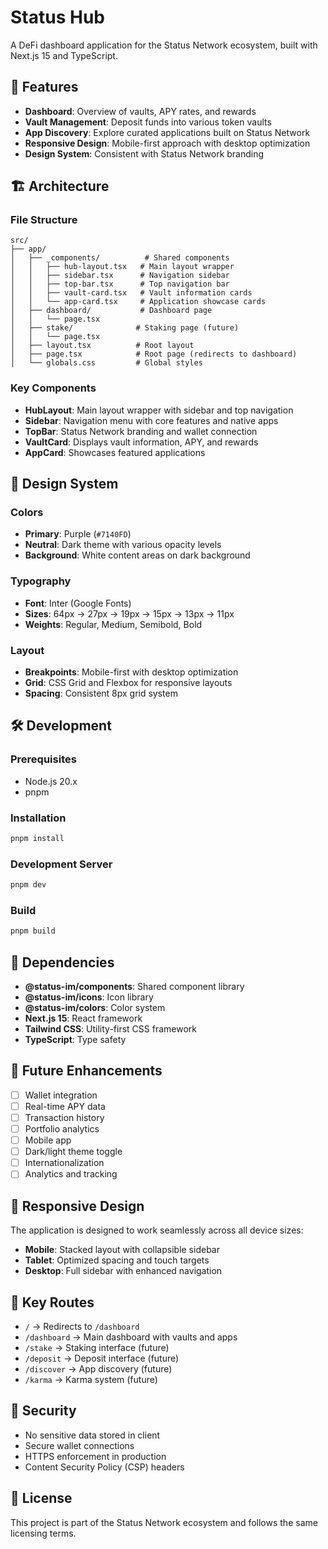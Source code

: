 # Status Hub

A DeFi dashboard application for the Status Network ecosystem, built with Next.js 15 and TypeScript.

## 🚀 Features

- **Dashboard**: Overview of vaults, APY rates, and rewards
- **Vault Management**: Deposit funds into various token vaults
- **App Discovery**: Explore curated applications built on Status Network
- **Responsive Design**: Mobile-first approach with desktop optimization
- **Design System**: Consistent with Status Network branding

## 🏗️ Architecture

### File Structure

```
src/
├── app/
│   ├── _components/          # Shared components
│   │   ├── hub-layout.tsx   # Main layout wrapper
│   │   ├── sidebar.tsx      # Navigation sidebar
│   │   ├── top-bar.tsx      # Top navigation bar
│   │   ├── vault-card.tsx   # Vault information cards
│   │   └── app-card.tsx     # Application showcase cards
│   ├── dashboard/           # Dashboard page
│   │   └── page.tsx
│   ├── stake/              # Staking page (future)
│   │   └── page.tsx
│   ├── layout.tsx          # Root layout
│   ├── page.tsx            # Root page (redirects to dashboard)
│   └── globals.css         # Global styles
```

### Key Components

- **HubLayout**: Main layout wrapper with sidebar and top navigation
- **Sidebar**: Navigation menu with core features and native apps
- **TopBar**: Status Network branding and wallet connection
- **VaultCard**: Displays vault information, APY, and rewards
- **AppCard**: Showcases featured applications

## 🎨 Design System

### Colors

- **Primary**: Purple (`#7140FD`)
- **Neutral**: Dark theme with various opacity levels
- **Background**: White content areas on dark background

### Typography

- **Font**: Inter (Google Fonts)
- **Sizes**: 64px → 27px → 19px → 15px → 13px → 11px
- **Weights**: Regular, Medium, Semibold, Bold

### Layout

- **Breakpoints**: Mobile-first with desktop optimization
- **Grid**: CSS Grid and Flexbox for responsive layouts
- **Spacing**: Consistent 8px grid system

## 🛠️ Development

### Prerequisites

- Node.js 20.x
- pnpm

### Installation

```bash
pnpm install
```

### Development Server

```bash
pnpm dev
```

### Build

```bash
pnpm build
```

## 🔗 Dependencies

- **@status-im/components**: Shared component library
- **@status-im/icons**: Icon library
- **@status-im/colors**: Color system
- **Next.js 15**: React framework
- **Tailwind CSS**: Utility-first CSS framework
- **TypeScript**: Type safety

## 🚧 Future Enhancements

- [ ] Wallet integration
- [ ] Real-time APY data
- [ ] Transaction history
- [ ] Portfolio analytics
- [ ] Mobile app
- [ ] Dark/light theme toggle
- [ ] Internationalization
- [ ] Analytics and tracking

## 📱 Responsive Design

The application is designed to work seamlessly across all device sizes:

- **Mobile**: Stacked layout with collapsible sidebar
- **Tablet**: Optimized spacing and touch targets
- **Desktop**: Full sidebar with enhanced navigation

## 🎯 Key Routes

- `/` → Redirects to `/dashboard`
- `/dashboard` → Main dashboard with vaults and apps
- `/stake` → Staking interface (future)
- `/deposit` → Deposit interface (future)
- `/discover` → App discovery (future)
- `/karma` → Karma system (future)

## 🔐 Security

- No sensitive data stored in client
- Secure wallet connections
- HTTPS enforcement in production
- Content Security Policy (CSP) headers

## 📄 License

This project is part of the Status Network ecosystem and follows the same licensing terms.

